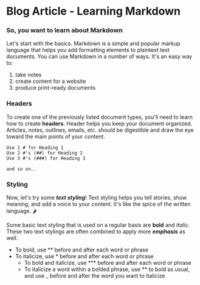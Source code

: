 # Blog Article - Learning Markdown
### So, you want to learn about Markdown
Let's start with the basics. Markdown is a simple and popular markup language that helps you add formatting elements to plaintext text documents. You can use Markdown in a number of ways. It's an easy way to:

1. take notes
2. create content for a website
3. produce print-ready documents

### Headers

To create one of the previously listed document types, you'll need to learn how to create **headers**. Header helps you keep your document organized. Articles, notes, outlines, emails, etc. should be digestible and draw the eye toward the main points of your content.

```
Use 1 # for Heading 1
Use 2 #'s (##) for Heading 2
Use 3 #'s (###) for Heading 3

and so on..
```

### Styling

Now, let's try some ***text styling***! Text styling helps you tell stories, show meaning, and add a voice to your content. It's like the spice of the written language. 🌶️

Some basic text styling that is used on a regular basis are **bold** and *italic*. These two text stylings are often combined to apply more ***emphasis*** as well.

- To bold, use ** before and after each word or phrase
- To italicize, use * before and after each word or phrase
    - To bold and italicize, use *** before and after each word or phrase
    - To italicize a word within a bolded phrase, use ** to bold as usual, and use _ before and after the word you want to italicize


